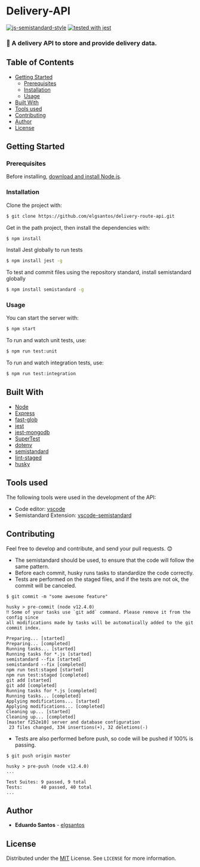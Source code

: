 # Delivery-API
[![js-semistandard-style](https://img.shields.io/badge/code%20style-semistandard-brightgreen.svg?style=flat-square)](https://github.com/standard/semistandard)
[![tested with jest](https://img.shields.io/badge/tested_with-jest-99424f.svg)](https://github.com/facebook/jest)

### :truck: A delivery API to store and provide delivery data.

## Table of Contents
- [Getting Started](#getting-started)
  * [Prerequisites](#prerequisites)
  * [Installation](#installation)
  * [Usage](#usage)
- [Built With](#built-with)
- [Tools used](#tools-used)
- [Contributing](#contributing)
- [Author](#author)
- [License](#license)

## Getting Started

### Prerequisites

Before installing, [download and install Node.js](https://nodejs.org/en/download/).

### Installation

Clone the project with:

```sh
$ git clone https://github.com/elgsantos/delivery-route-api.git
```

Get in the path project, then install the dependencies with:

```sh
$ npm install
```

Install Jest globally to run tests

```sh
$ npm install jest -g
```

To test and commit files using the repository standard, install semistandard globally

```sh
$ npm install semistandard -g
```

### Usage

You can start the server with:

```sh
$ npm start
```

To run and watch unit tests, use: 

```sh
$ npm run test:unit
```

To run and watch integration tests, use: 

```sh
$ npm run test:integration
```

## Built With

- [Node](https://nodejs.org/en/)
- [Express](https://expressjs.com/pt-br/)
- [fast-glob](https://github.com/mrmlnc/fast-glob)
- [jest](https://github.com/facebook/jest)
- [jest-mongodb](https://github.com/shelfio/jest-mongodb)
- [SuperTest](https://github.com/visionmedia/supertest)
- [dotenv](https://www.npmjs.com/package/dotenv)
- [semistandard](https://github.com/standard/semistandard)
- [lint-staged](https://github.com/okonet/lint-staged)
- [husky](https://github.com/typicode/husky)

## Tools used

The following tools were used in the development of the API:

- Code editor: [vscode](https://marketplace.visualstudio.com/vscode)
- Semistandard Extension: [vscode-semistandard](https://marketplace.visualstudio.com/items?itemName=flet.vscode-semistandard)

## Contributing

Feel free to develop and contribute, and send your pull requests. :blush:

* The semistandard should be used, to ensure that the code will follow the same pattern.
* Before each commit, husky runs tasks to standardize the code correctly.
* Tests are performed on the staged files, and if the tests are not ok, the commit will be canceled.

```
$ git commit -m "some awesome feature"

husky > pre-commit (node v12.4.0)
‼ Some of your tasks use `git add` command. Please remove it from the config since 
all modifications made by tasks will be automatically added to the git commit index.

Preparing... [started]
Preparing... [completed]
Running tasks... [started]
Running tasks for *.js [started]
semistandard --fix [started]
semistandard --fix [completed]
npm run test:staged [started]
npm run test:staged [completed]
git add [started]
git add [completed]
Running tasks for *.js [completed]
Running tasks... [completed]
Applying modifications... [started]
Applying modifications... [completed]
Cleaning up... [started]
Cleaning up... [completed]
[master f252e10] server and database configuration
 23 files changed, 334 insertions(+), 32 deletions(-)
```

* Tests are also performed before push, so code will be pushed if 100% is passing.
```
$ git push origin master

husky > pre-push (node v12.4.0)
...

Test Suites: 9 passed, 9 total
Tests:       40 passed, 40 total
...
```

## Author
* **Eduardo Santos** - [elgsantos](https://github.com/elgsantos/)

## License

Distributed under the [MIT](https://choosealicense.com/licenses/mit/) License. See `LICENSE` for more information.